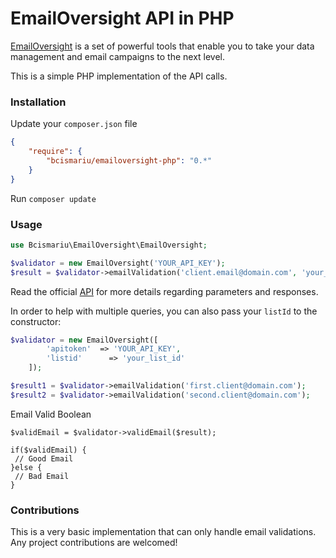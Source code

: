 # EmailOversight API in PHP

[EmailOversight](https://emailoversight.com) is a set of powerful tools that enable you to take your data
management and email campaigns to the next level.

This is a simple PHP implementation of the API calls.

### Installation
Update your `composer.json` file
```json
{
    "require": {
        "bcismariu/emailoversight-php": "0.*"
    }
}
```
Run `composer update`

### Usage
```php
use Bcismariu\EmailOversight\EmailOversight;

$validator = new EmailOversight('YOUR_API_KEY');
$result = $validator->emailValidation('client.email@domain.com', 'your_list_id');
```
Read the official [API](https://login.emailoversight.com/ApiPage/EmailValidation) for more details regarding parameters and responses.

In order to help with multiple queries, you can also pass your `listId` to the constructor:
```php
$validator = new EmailOversight([
		'apitoken'	=> 'YOUR_API_KEY',
		'listid'	  => 'your_list_id'
	]);

$result1 = $validator->emailValidation('first.client@domain.com');
$result2 = $validator->emailValidation('second.client@domain.com');
```
Email Valid Boolean
```
$validEmail = $validator->validEmail($result);

if($validEmail) {
 // Good Email
}else {
 // Bad Email
}
```

### Contributions

This is a very basic implementation that can only handle email validations. Any project contributions are welcomed!
